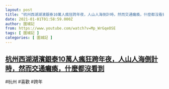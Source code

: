 ```yaml
---
layout: post
title: "杭州西湖湖濱銀泰10萬人瘋狂跨年夜，人山人海倒計時，然而交通癱瘓，什麼都沒看到"
date: 2021-01-01T01:58:59.000Z
author: 圍城記
from: https://www.youtube.com/watch?v=Mp_WrGqeOSE
tags: [ 圍城記 ]
categories: [ 圍城記 ]
---
```

<!--1609466339000-->
[杭州西湖湖濱銀泰10萬人瘋狂跨年夜，人山人海倒計時，然而交通癱瘓，什麼都沒看到](https://www.youtube.com/watch?v=Mp_WrGqeOSE)
------

<div>
#杭州 #喜歡 #跨年
</div>

